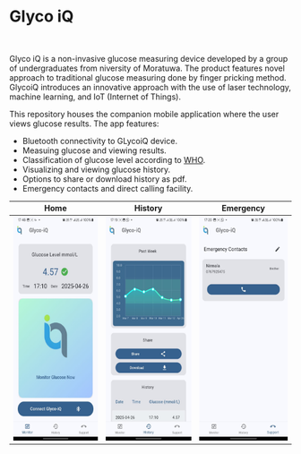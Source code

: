 # Glyco iQ
<img src="glycoiqapp/assets/icons/splash.png" alt="" height="200">

Glyco iQ is a non-invasive glucose measuring device developed by a group of undergraduates from niversity of Moratuwa. The product features novel approach to traditional glucose measuring done by finger pricking method. GlycoiQ introduces an innovative approach with the use of laser technology, machine learning, and IoT (Internet of Things).

This repository houses the companion mobile application where the user views glucose results. The app features:

- Bluetooth connectivity to GLycoiQ device.
- Measuing glucose and viewing results.
- Classification of glucose level according to  [WHO](https://www.who.int/data/gho/indicator-metadata-registry/imr-details/2380).
- Visualizing and viewing glucose history.
- Options to share or download history as pdf.
- Emergency contacts and direct calling facility.


Home | History | Emergency
---|---|---
<img src="docs/home.jpeg" alt="" height="400">|<img src="docs/history.jpeg" alt="" height="400">|<img src="docs/emergency.jpeg" alt="" height="400">